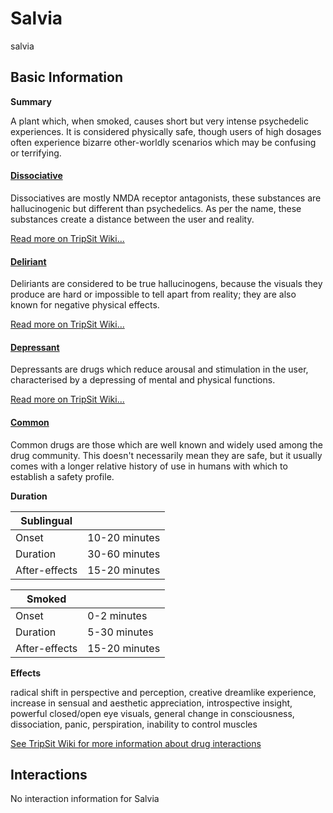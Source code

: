 # Salvia

salvia

## Basic Information

**Summary**

A plant which, when smoked, causes short but very intense psychedelic experiences. It is considered physically safe, though users of high dosages often experience bizarre other-worldly scenarios which may be confusing or terrifying.

#### [Dissociative](/category/dissociative)

Dissociatives are mostly NMDA receptor antagonists, these substances are hallucinogenic but different than psychedelics. As per the name, these substances create a distance between the user and reality.

[Read more on TripSit Wiki...](#{category.wiki})

#### [Deliriant](/category/deliriant)

Deliriants are considered to be true hallucinogens, because the visuals they produce are hard or impossible to tell apart from reality; they are also known for negative physical effects.

[Read more on TripSit Wiki...](#{category.wiki})

#### [Depressant](/category/depressant)

Depressants are drugs which reduce arousal and stimulation in the user, characterised by a depressing of mental and physical functions.

[Read more on TripSit Wiki...](#{category.wiki})

#### [Common](/category/common)

Common drugs are those which are well known and widely used among the drug community. This doesn't necessarily mean they are safe, but it usually comes with a longer relative history of use in humans with which to establish a safety profile.

**Duration**

| Sublingual    |               |
| ------------- | ------------- |
| Onset         | 10-20 minutes |
| Duration      | 30-60 minutes |
| After-effects | 15-20 minutes |

| Smoked        |               |
| ------------- | ------------- |
| Onset         | 0-2 minutes   |
| Duration      | 5-30 minutes  |
| After-effects | 15-20 minutes |

**Effects**

radical shift in perspective and perception, creative dreamlike experience, increase in sensual and aesthetic appreciation, introspective insight, powerful closed/open eye visuals, general change in consciousness, dissociation, panic, perspiration, inability to control muscles

[See TripSit Wiki for more information about drug interactions](http://combo.tripsit.me/)

## Interactions

No interaction information for Salvia